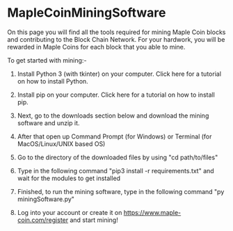 # MapleCoinMiningSoftware

On this page you will find all the tools required for mining Maple Coin blocks and contributing to the Block Chain Network. For your hardwork, you will be rewarded in Maple Coins for each block that you able to mine.

To get started with mining:-

1) Install Python 3 (with tkinter) on your computer. Click here for a tutorial on how to install Python. 

2) Install pip on your computer. Click here for a tutorial on how to install pip. 

2) Next, go to the downloads section below and download the mining software and unzip it. 

3) After that open up Command Prompt (for Windows) or Terminal (for MacOS/Linux/UNIX based OS) 

3) Go to the directory of the downloaded files by using "cd path/to/files" 

4) Type in the following command "pip3 install -r requirements.txt" and wait for the modules to get installed 

5) Finished, to run the mining software, type in the following command "py miningSoftware.py" 

7) Log into your account or create it on https://www.maple-coin.com/register and start mining!

